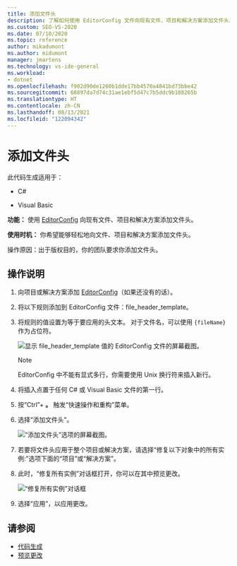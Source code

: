 ```yaml
---
title: 添加文件头
description: 了解如何使用 EditorConfig 文件向现有文件、项目和解决方案添加文件头。
ms.custom: SEO-VS-2020
ms.date: 07/10/2020
ms.topic: reference
author: mikadumont
ms.author: midumont
manager: jmartens
ms.technology: vs-ide-general
ms.workload:
- dotnet
ms.openlocfilehash: f902d90de1260b1dde17bb4570a4841bd73bbe42
ms.sourcegitcommit: 68897da7d74c31ae1ebf5d47c7b5ddc9b108265b
ms.translationtype: HT
ms.contentlocale: zh-CN
ms.lasthandoff: 08/13/2021
ms.locfileid: "122094342"
---
```

# <a name="add-file-header"></a>添加文件头

此代码生成适用于：

- C#

- Visual Basic

**功能：** 使用 [EditorConfig](../create-portable-custom-editor-options.md#add-an-editorconfig-file-to-a-project) 向现有文件、项目和解决方案添加文件头。

**使用时机：** 你希望能够轻松地向文件、项目和解决方案添加文件头。

操作原因：出于版权目的，你的团队要求你添加文件头。 

## <a name="how-to"></a>操作说明

1. 向项目或解决方案添加 [EditorConfig](../create-portable-custom-editor-options.md#add-an-editorconfig-file-to-a-project)（如果还没有的话）。

2. 将以下规则添加到 EditorConfig 文件：file_header_template。

3. 将规则的值设置为等于要应用的头文本。 对于文件名，可以使用 `{fileName}` 作为占位符。

    ![显示 file_header_template 值的 EditorConfig 文件的屏幕截图。](media/add-file-header-rule.png)

    > [!NOTE]
    > EditorConfig 中不能有显式多行，你需要使用 Unix 换行符来插入新行。

4. 将插入点置于任何 C# 或 Visual Basic 文件的第一行。

5. 按“Ctrl”+ **。** 触发“快速操作和重构”菜单。

6. 选择“添加文件头”。 

    ![“添加文件头”选项的屏幕截图。](media/add-file-header.png)

7. 若要将文件头应用于整个项目或解决方案，请选择“修复以下对象中的所有实例:”选项下面的“项目”或“解决方案”。

8. 此时，“修复所有实例”对话框打开，你可以在其中预览更改。

    ![“修复所有实例”对话框](media/file-header-preview-changes.png)

8. 选择“应用”，以应用更改。

## <a name="see-also"></a>请参阅

- [代码生成](../code-generation-in-visual-studio.md)
- [预览更改](../../ide/preview-changes.md)